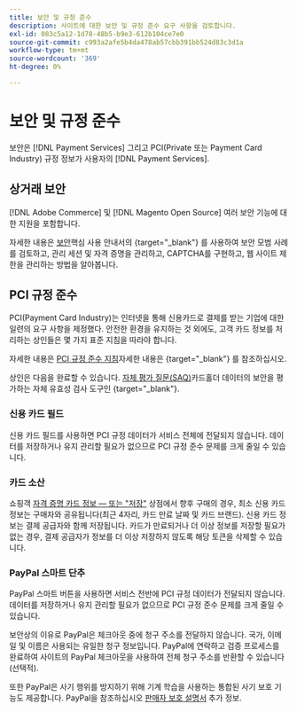 ```yaml
---
title: 보안 및 규정 준수
description: 사이트에 대한 보안 및 규정 준수 요구 사항을 검토합니다.
exl-id: 083c5a12-1d78-48b5-b9e3-612b104ce7e0
source-git-commit: c993a2afe5b4da478ab57cbb391bb524d83c3d1a
workflow-type: tm+mt
source-wordcount: '369'
ht-degree: 0%

---
```


# 보안 및 규정 준수

보안은 [!DNL Payment Services] 그리고 PCI(Private 또는 Payment Card Industry) 규정 정보가 사용자의 [!DNL Payment Services].

## 상거래 보안

[!DNL Adobe Commerce] 및 [!DNL Magento Open Source] 여러 보안 기능에 대한 지원을 포함합니다.

자세한 내용은 [보안](https://docs.magento.com/user-guide/stores/security.html)핵심 사용 안내서의 {target=&quot;_blank&quot;} 를 사용하여 보안 모범 사례를 검토하고, 관리 세션 및 자격 증명을 관리하고, CAPTCHA를 구현하고, 웹 사이트 제한을 관리하는 방법을 알아봅니다.

## PCI 규정 준수

PCI(Payment Card Industry)는 인터넷을 통해 신용카드로 결제를 받는 기업에 대한 일련의 요구 사항을 제정했다. 안전한 환경을 유지하는 것 외에도, 고객 카드 정보를 처리하는 상인들은 몇 가지 표준 지침을 따라야 합니다.

자세한 내용은 [PCI 규정 준수 지침](https://docs.magento.com/user-guide/stores/compliance-pci.html)자세한 내용은 {target=&quot;_blank&quot;} 를 참조하십시오.

상인은 다음을 완료할 수 있습니다. [자체 평가 질문(SAQ)](https://www.pcisecuritystandards.org/pci_security/completing_self_assessment)카드홀더 데이터의 보안을 평가하는 자체 유효성 검사 도구인 {target=&quot;_blank&quot;}.

### 신용 카드 필드

신용 카드 필드를 사용하면 PCI 규정 데이터가 서비스 전체에 전달되지 않습니다. 데이터를 저장하거나 유지 관리할 필요가 없으므로 PCI 규정 준수 문제를 크게 줄일 수 있습니다.

### 카드 소산

쇼핑객 [자격 증명 카드 정보 — 또는 &quot;저장&quot;](vaulting.md) 상점에서 향후 구매의 경우, 최소 신용 카드 정보는 구매자와 공유됩니다(최근 4자리, 카드 만료 날짜 및 카드 브랜드). 신용 카드 정보는 결제 공급자와 함께 저장됩니다. 카드가 만료되거나 더 이상 정보를 저장할 필요가 없는 경우, 결제 공급자가 정보를 더 이상 저장하지 않도록 해당 토큰을 삭제할 수 있습니다.

### PayPal 스마트 단추

PayPal 스마트 버튼을 사용하면 서비스 전반에 PCI 규정 데이터가 전달되지 않습니다. 데이터를 저장하거나 유지 관리할 필요가 없으므로 PCI 규정 준수 문제를 크게 줄일 수 있습니다.

보안상의 이유로 PayPal은 체크아웃 중에 청구 주소를 전달하지 않습니다. 국가, 이메일 및 이름은 사용되는 유일한 청구 정보입니다. PayPal에 연락하고 검증 프로세스를 완료하여 사이트의 PayPal 체크아웃을 사용하여 전체 청구 주소를 반환할 수 있습니다(선택적).

또한 PayPal은 사기 행위를 방지하기 위해 기계 학습을 사용하는 통합된 사기 보호 기능도 제공합니다. PayPal을 참조하십시오 [판매자 보호 설명서](https://www.paypal.com/us/webapps/mpp/security/seller-protection) 추가 정보.
